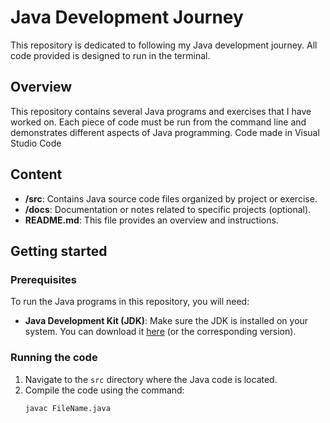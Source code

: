 # Java Development Journey

This repository is dedicated to following my Java development journey. All code provided is designed to run in the terminal.

## Overview

This repository contains several Java programs and exercises that I have worked on. Each piece of code must be run from the command line and demonstrates different aspects of Java programming.
Code made in Visual Studio Code


## Content

- **/src**: Contains Java source code files organized by project or exercise.
- **/docs**: Documentation or notes related to specific projects (optional).
- **README.md**: This file provides an overview and instructions.

## Getting started

### Prerequisites

To run the Java programs in this repository, you will need:

- **Java Development Kit (JDK)**: Make sure the JDK is installed on your system. You can download it [here](https://www.oracle.com/java/technologies/javase-jdk11-downloads.html) (or the corresponding version).

### Running the code

1. Navigate to the `src` directory where the Java code is located.
2. Compile the code using the command:
   ```bash
   javac FileName.java
